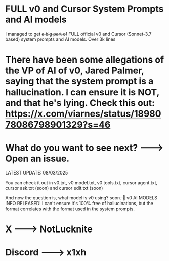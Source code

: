 # FULL v0 and Cursor System Prompts and AI models

I managed to get ~~a big part of~~ FULL official v0 and Cursor (Sonnet-3.7 based) system prompts and AI models. Over 3k lines

# There have been some allegations of the VP of AI of v0, Jared Palmer, saying that the system prompt is a hallucination. I can ensure it is NOT, and that he's lying. Check this out: https://x.com/viarnes/status/1898078086798901329?s=46


# What do you want to see next? ---> Open an issue.

LATEST UPDATE: 08/03/2025

You can check it out in v0.txt, v0 model.txt, v0 tools.txt, cursor agent.txt, cursor ask.txt (soon) and cursor edit.txt (soon)

~~And now the question is, what model is v0 using? soon. 👀~~ v0 AI MODELS INFO RELEASED! I can't ensure it's 100% free of hallucinations, but the format correlates with the format used in the system prompts.

# X ---> NotLucknite
# Discord ---> x1xh
